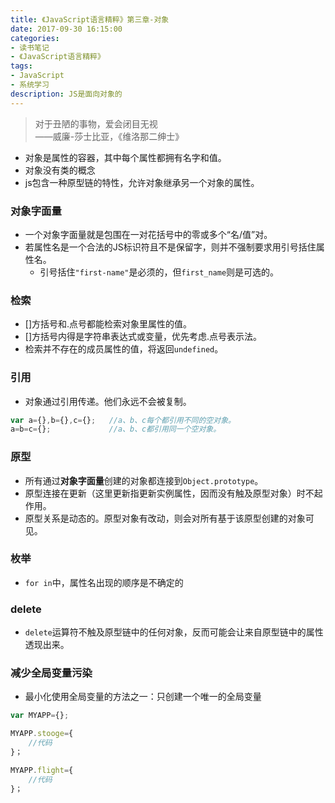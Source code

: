 ```yaml
---
title: 《JavaScript语言精粹》第三章-对象
date: 2017-09-30 16:15:00
categories:
- 读书笔记
- 《JavaScript语言精粹》
tags:
- JavaScript
- 系统学习
description: JS是面向对象的
---
```

> 对于丑陋的事物，爱会闭目无视     
>——威廉-莎士比亚，《维洛那二绅士》

- 对象是属性的容器，其中每个属性都拥有名字和值。
- 对象没有类的概念
- js包含一种原型链的特性，允许对象继承另一个对象的属性。



### 对象字面量
- 一个对象字面量就是包围在一对花括号中的零或多个“名/值”对。
- 若属性名是一个合法的JS标识符且不是保留字，则并不强制要求用引号括住属性名。
    - 引号括住`"first-name"`是必须的，但`first_name`则是可选的。 

### 检索
- []方括号和.点号都能检索对象里属性的值。
- []方括号内得是字符串表达式或变量，优先考虑.点号表示法。
- 检索并不存在的成员属性的值，将返回`undefined`。


### 引用
- 对象通过引用传递。他们永远不会被复制。
```javascript
var a={},b={},c={};   //a、b、c每个都引用不同的空对象。
a=b=c={};             //a、b、c都引用同一个空对象。
```

### 原型
- 所有通过**对象字面量**创建的对象都连接到`Object.prototype`。
- 原型连接在更新（这里更新指更新实例属性，因而没有触及原型对象）时不起作用。
- 原型关系是动态的。原型对象有改动，则会对所有基于该原型创建的对象可见。


### 枚举
- `for in`中，属性名出现的顺序是不确定的

### delete
- `delete`运算符不触及原型链中的任何对象，反而可能会让来自原型链中的属性透现出来。


### 减少全局变量污染
- 最小化使用全局变量的方法之一：只创建一个唯一的全局变量
```javascript
var MYAPP={};

MYAPP.stooge={
    //代码
}；

MYAPP.flight={
    //代码
}；
```